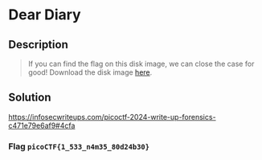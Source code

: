 # Dear Diary

## Description
> If you can find the flag on this disk image, we can close the case for good!
> Download the disk image [here]().

## Solution
https://infosecwriteups.com/picoctf-2024-write-up-forensics-c471e79e6af9#4cfa

### Flag `picoCTF{1_533_n4m35_80d24b30}`

